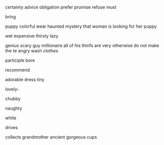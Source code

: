 certainty
advice
obligation
prefer
promise
refuse
must

bring

puppy
colorful
wear
haunted
mystery
that woman is looking for her puppy

 wet
expensive
thirsty
lazy

genius
scary
guy
millionaire
all of his thinfs are very
otherwise
do not make the te
angry
wash
clothes

participle
bore

recommend

adorable
dress
tiny

lovely-

chubby

naughty

white

drives

collects
grandmother
ancient
gorgeous
cups

